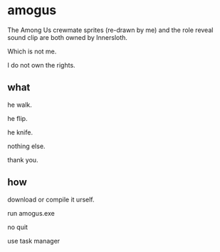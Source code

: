 # amogus
The Among Us crewmate sprites (re-drawn by me) and the role reveal sound clip are both owned by Innersloth.

Which is not me.

I do not own the rights.

## what
he walk.

he flip.

he knife.

nothing else.

thank you.

## how
download or compile it urself.

run amogus.exe

no quit

use task manager
